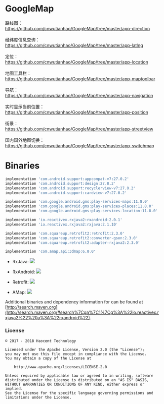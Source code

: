 # GoogleMap

路线图：
</br>https://github.com/cnwutianhao/GoogleMap/tree/master/app-direction
</br>
</br>
经纬度信息查询：
</br>https://github.com/cnwutianhao/GoogleMap/tree/master/app-latlng
</br>
</br>
定位：
</br>https://github.com/cnwutianhao/GoogleMap/tree/master/app-location
</br>
</br>
地图工具栏：
</br>https://github.com/cnwutianhao/GoogleMap/tree/master/app-maptoolbar
</br>
</br>
导航：
</br>https://github.com/cnwutianhao/GoogleMap/tree/master/app-navigation
</br>
</br>
实时显示当前位置：
</br>https://github.com/cnwutianhao/GoogleMap/tree/master/app-position
</br>
</br>
街景：
</br>https://github.com/cnwutianhao/GoogleMap/tree/master/app-streetview
</br>
</br>
国内国外地图切换：
</br>https://github.com/cnwutianhao/GoogleMap/tree/master/app-switchmap
</br>

# Binaries

```groovy
implementation 'com.android.support:appcompat-v7:27.0.2'
implementation 'com.android.support:design:27.0.2'
implementation 'com.android.support:recyclerview-v7:27.0.2'
implementation 'com.android.support:cardview-v7:27.0.2'

implementation 'com.google.android.gms:play-services-maps:11.8.0'
implementation 'com.google.android.gms:play-services-places:11.8.0'
implementation 'com.google.android.gms:play-services-location:11.8.0'

implementation 'io.reactivex.rxjava2:rxandroid:2.0.1'
implementation 'io.reactivex.rxjava2:rxjava:2.1.10'

implementation 'com.squareup.retrofit2:retrofit:2.3.0'
implementation 'com.squareup.retrofit2:converter-gson:2.3.0'
implementation 'com.squareup.retrofit2:adapter-rxjava2:2.3.0'

implementation 'com.amap.api:3dmap:6.0.0'
```

* RxJava: <a href='http://search.maven.org/#search%7Cga%7C1%7Cg%3A%22io.reactivex.rxjava2%22%20a%3A%22rxjava%22'><img src='http://img.shields.io/maven-central/v/io.reactivex.rxjava2/rxjava.svg'></a>

* RxAndroid: <a href='http://search.maven.org/#search%7Cga%7C1%7Cg%3A%22io.reactivex.rxjava2%22%20a%3A%22rxandroid%22'><img src='http://img.shields.io/maven-central/v/io.reactivex.rxjava2/rxandroid.svg'></a>

* Retrofit: <a href='http://search.maven.org/#artifactdetails%7Ccom.squareup.retrofit2%7Cretrofit-mock%7C2.3.0%7C'><img src='https://img.shields.io/maven-central/v/com.squareup.retrofit2/retrofit.svg'></a>

* AMap: <a href='http://search.maven.org/#artifactdetails%7Ccom.amap.api%7C3dmap%7C6.0.0%7Cjar'><img src='https://img.shields.io/maven-central/v/com.amap.api/3dmap.svg'></a>

Additional binaries and dependency information for can be found at [http://search.maven.org](http://search.maven.org/#search%7Cga%7C1%7Cg%3A%22io.reactivex.rxjava2%22%20a%3A%22rxandroid%22).

### License
```
© 2017 - 2018 Haocent Technology

Licensed under the Apache License, Version 2.0 (the "License");
you may not use this file except in compliance with the License.
You may obtain a copy of the License at

    http://www.apache.org/licenses/LICENSE-2.0

Unless required by applicable law or agreed to in writing, software
distributed under the License is distributed on an "AS IS" BASIS,
WITHOUT WARRANTIES OR CONDITIONS OF ANY KIND, either express or implied.
See the License for the specific language governing permissions and
limitations under the License.
```
